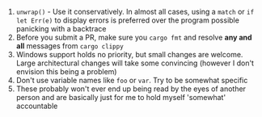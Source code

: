 1. `unwrap()` - Use it conservatively. In almost all cases, using a `match` or `if let Err(e)` to display errors is preferred over the program possible panicking with a backtrace
2. Before you submit a PR, make sure you `cargo fmt` and resolve **any and all** messages from `cargo clippy`
3. Windows support holds no priority, but small changes are welcome. Large architectural changes will take some convincing (however I don't envision this being a problem)
4. Don't use variable names like `foo` or `var`. Try to be somewhat specific 
6. These probably won't ever end up being read by the eyes of another person and are basically just for me to hold myself 'somewhat' accountable
